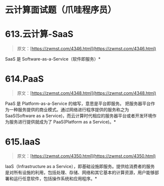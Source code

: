 <!--yml
category: 云计算
date: 0001-01-01 00:00:00
-->

# 云计算面试题（爪哇程序员）

# 613.云计算-SaaS

> 原文：[https://zwmst.com/4346.html](https://zwmst.com/4346.html)

SaaS 是 Software-as-a-Service（软件即服务）*


# 614.PaaS

> 原文：[https://zwmst.com/4348.html](https://zwmst.com/4348.html)

PaaS 是 Platform-as-a-Service 的缩写，意思是平台即服务。 把服务器平台作为一种服务提供的商业模式。通过网络进行程序提供的服务称之为 SaaS(Software as a Service)，而云计算时代相应的服务器平台或者开发环境作为服务进行提供就成为了 PaaS(Platform as a Service)。*


# 615.IaaS

> 原文：[https://zwmst.com/4350.html](https://zwmst.com/4350.html)

IaaS（Infrastructure as a Service），即基础设施即服务。提供给消费者的服务是对所有设施的利用，包括处理、存储、网络和其它基本的计算资源，用户能够部署和运行任意软件，包括操作系统和应用程序。*